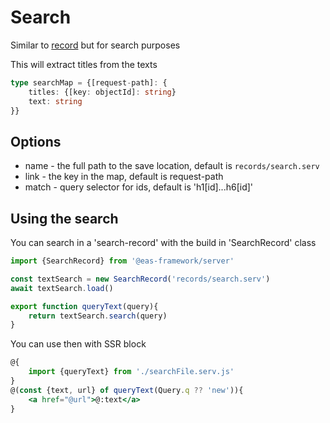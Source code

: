 # Search
Similar to [record](./record-component) but for search purposes

This will extract titles from the texts

```ts
type searchMap = {[request-path]: {
    titles: {[key: objectId]: string}
    text: string
}}
```

## Options
* name - the full path to the save location, default is `records/search.serv`
* link - the key in the map, default is request-path
* match - query selector for ids, default is 'h1\[id]...h6\[id]'

## Using the search
You can search in a 'search-record' with the build in 'SearchRecord' class

```js
import {SearchRecord} from '@eas-framework/server'

const textSearch = new SearchRecord('records/search.serv')
await textSearch.load()

export function queryText(query){
    return textSearch.search(query)
}
```

You can use then with SSR block
```jsx
@{
    import {queryText} from './searchFile.serv.js'
}
@(const {text, url} of queryText(Query.q ?? 'new')){
    <a href="@url">@:text</a>
}
```